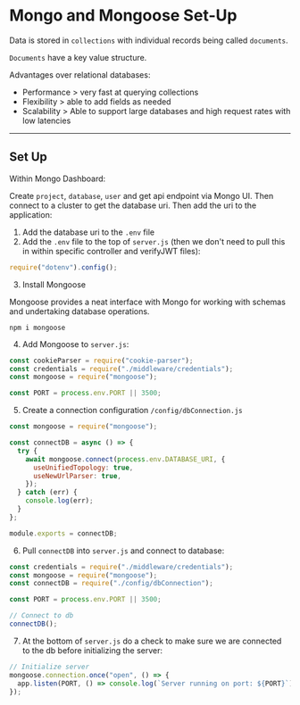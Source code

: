 # Mongo and Mongoose Set-Up

Data is stored in `collections` with individual records being called `documents`.

`Documents` have a key value structure.

Advantages over relational databases:

- Performance > very fast at querying collections
- Flexibility > able to add fields as needed
- Scalability > Able to support large databases and high request rates with low latencies

---

## Set Up

Within Mongo Dashboard:

Create `project`, `database`, `user` and get api endpoint via Mongo UI. Then connect to a cluster to get the database uri. Then add the uri to the application:

1. Add the database uri to the `.env` file
2. Add the `.env` file to the top of `server.js` (then we don't need to pull this in within specific controller and verifyJWT files):

```js
require("dotenv").config();
```

3. Install Mongoose

Mongoose provides a neat interface with Mongo for working with schemas and undertaking database operations.

```
npm i mongoose
```

4. Add Mongoose to `server.js`:

```js
const cookieParser = require("cookie-parser");
const credentials = require("./middleware/credentials");
const mongoose = require("mongoose");

const PORT = process.env.PORT || 3500;
```

5. Create a connection configuration `/config/dbConnection.js`

```js
const mongoose = require("mongoose");

const connectDB = async () => {
  try {
    await mongoose.connect(process.env.DATABASE_URI, {
      useUnifiedTopology: true,
      useNewUrlParser: true,
    });
  } catch (err) {
    console.log(err);
  }
};

module.exports = connectDB;
```

6. Pull `connectDB` into `server.js` and connect to database:

```js
const credentials = require("./middleware/credentials");
const mongoose = require("mongoose");
const connectDB = require("./config/dbConnection");

const PORT = process.env.PORT || 3500;

// Connect to db
connectDB();
```

7. At the bottom of `server.js` do a check to make sure we are connected to the db before initializing the server:

```js
// Initialize server
mongoose.connection.once("open", () => {
  app.listen(PORT, () => console.log(`Server running on port: ${PORT}`));
});
```
